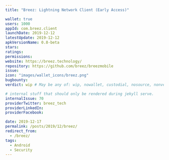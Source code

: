 ```yaml
---
title: "Breez: Lightning Network Client (Early Access)"

wallet: true
users: 1000
appId: com.breez.client
launchDate: 2019-12-12
latestUpdate: 2019-12-12
apkVersionName: 0.8-beta
stars:
ratings:
permissions:
website: https://breez.technology/
repository: https://github.com/breez/breezmobile
issue:
icon: "images/wallet_icons/breez.png"
bugbounty:
verdict: wip # May be any of: wip, nowallet, custodial, nosource, nonverifiable, verifiable, bounty, cert1, cert2, cert3

# internal stuff that should only be rendered during jekyll serve.
internalIssue: 70
providerTwitter: breez_tech
providerLinkedIn:
providerFacebook:

date: 2019-12-17
permalink: /posts/2019/12/breez/
redirect_from:
  - /breez/
tags:
  - Android
  - Security
---
```

